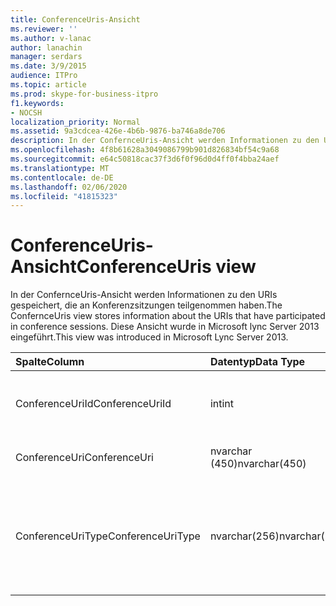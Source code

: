 ```yaml
---
title: ConferenceUris-Ansicht
ms.reviewer: ''
ms.author: v-lanac
author: lanachin
manager: serdars
ms.date: 3/9/2015
audience: ITPro
ms.topic: article
ms.prod: skype-for-business-itpro
f1.keywords:
- NOCSH
localization_priority: Normal
ms.assetid: 9a3cdcea-426e-4b6b-9876-ba746a8de706
description: In der ConfernceUris-Ansicht werden Informationen zu den URIs gespeichert, die an Konferenzsitzungen teilgenommen haben. Diese Ansicht wurde in Microsoft lync Server 2013 eingeführt.
ms.openlocfilehash: 4f8b61628a3049086799b901d826834bf54c9a68
ms.sourcegitcommit: e64c50818cac37f3d6f0f96d0d4ff0f4bba24aef
ms.translationtype: MT
ms.contentlocale: de-DE
ms.lasthandoff: 02/06/2020
ms.locfileid: "41815323"
---
```

# <a name="conferenceuris-view"></a><span data-ttu-id="2b2c8-104">ConferenceUris-Ansicht</span><span class="sxs-lookup"><span data-stu-id="2b2c8-104">ConferenceUris view</span></span>
 
<span data-ttu-id="2b2c8-105">In der ConfernceUris-Ansicht werden Informationen zu den URIs gespeichert, die an Konferenzsitzungen teilgenommen haben.</span><span class="sxs-lookup"><span data-stu-id="2b2c8-105">The ConfernceUris view stores information about the URIs that have participated in conference sessions.</span></span> <span data-ttu-id="2b2c8-106">Diese Ansicht wurde in Microsoft lync Server 2013 eingeführt.</span><span class="sxs-lookup"><span data-stu-id="2b2c8-106">This view was introduced in Microsoft Lync Server 2013.</span></span>
  
|<span data-ttu-id="2b2c8-107">**Spalte**</span><span class="sxs-lookup"><span data-stu-id="2b2c8-107">**Column**</span></span>|<span data-ttu-id="2b2c8-108">**Datentyp**</span><span class="sxs-lookup"><span data-stu-id="2b2c8-108">**Data Type**</span></span>|<span data-ttu-id="2b2c8-109">**Details**</span><span class="sxs-lookup"><span data-stu-id="2b2c8-109">**Details**</span></span>|
|:-----|:-----|:-----|
|<span data-ttu-id="2b2c8-110">ConferenceUriId</span><span class="sxs-lookup"><span data-stu-id="2b2c8-110">ConferenceUriId</span></span>  <br/> |<span data-ttu-id="2b2c8-111">int</span><span class="sxs-lookup"><span data-stu-id="2b2c8-111">int</span></span>  <br/> |<span data-ttu-id="2b2c8-112">Eindeutige Zahl, die den Konferenz-URI kennzeichnet.</span><span class="sxs-lookup"><span data-stu-id="2b2c8-112">Unique number identifying the conference URI.</span></span>  <br/> |
|<span data-ttu-id="2b2c8-113">ConferenceUri</span><span class="sxs-lookup"><span data-stu-id="2b2c8-113">ConferenceUri</span></span>  <br/> |<span data-ttu-id="2b2c8-114">nvarchar (450)</span><span class="sxs-lookup"><span data-stu-id="2b2c8-114">nvarchar(450)</span></span>  <br/> |<span data-ttu-id="2b2c8-115">URI der Konferenz.</span><span class="sxs-lookup"><span data-stu-id="2b2c8-115">URI of the conference.</span></span>  <br/> |
|<span data-ttu-id="2b2c8-116">ConferenceUriType</span><span class="sxs-lookup"><span data-stu-id="2b2c8-116">ConferenceUriType</span></span>  <br/> |<span data-ttu-id="2b2c8-117">nvarchar(256)</span><span class="sxs-lookup"><span data-stu-id="2b2c8-117">nvarchar(256)</span></span>  <br/> |<span data-ttu-id="2b2c8-118">Typ des Konferenz-URI.</span><span class="sxs-lookup"><span data-stu-id="2b2c8-118">Type of conference URI.</span></span> <span data-ttu-id="2b2c8-119">Weitere Informationen finden Sie in der [UriTypes-Tabelle](uritypes.md) .</span><span class="sxs-lookup"><span data-stu-id="2b2c8-119">See the [UriTypes table](uritypes.md) for more information.</span></span> <br/> |
   

